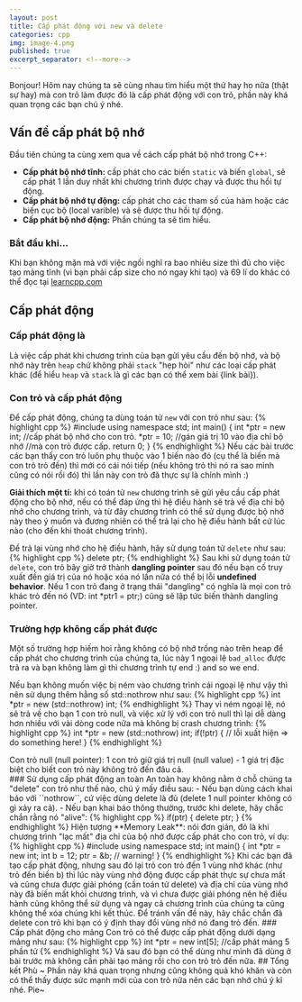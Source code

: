 ```yaml
---
layout: post
title: Cấp phát động với new và delete
categories: cpp
img: image-4.png
published: true
excerpt_separator: <!--more-->
---
```

Bonjour! Hôm nay chúng ta sẽ cùng nhau tìm hiểu một thứ hay ho nữa (thật sự hay) mà con trỏ làm được đó là cấp phát động với con trỏ, phần này khá quan trọng các bạn chú ý nhé.
## Vấn đề cấp phát bộ nhớ
Đầu tiên chúng ta cùng xem qua về cách cấp phát bộ nhớ trong C++:
 - **Cấp phát bộ nhớ tĩnh:** cấp phát cho các biến ``static`` và biến ``global``, sẽ cấp phát 1 lần duy nhất khi chương trình được chạy và được thu hồi tự động.
 - **Cấp phát bộ nhớ tự động:** cấp phát cho các tham số của hàm hoặc các biến cục bộ (local varible) và sẽ được thu hồi tự động.
 - **Cấp phát bộ nhớ động:** Phần chúng ta sẽ tìm hiểu.

### Bắt đầu khi...
Khi bạn không mặn mà với việc ngồi nghĩ ra bao nhiêu size thì đủ cho việc tạo mảng tĩnh (vì bạn phải cấp size cho nó ngay khi tạo) và 69 lí do khác có thể đọc tại [learncpp.com](https://www.learncpp.com/cpp-tutorial/69-dynamic-memory-allocation-with-new-and-delete/)
## Cấp phát động
### Cấp phát động là
Là việc cấp phát khi chương trình của bạn gửi yêu cầu đến bộ nhớ, và bộ nhớ này trên ``heap`` chứ không phải ``stack`` "hẹp hòi" như các loại cấp phát khác (để hiểu ``heap`` và ``stack`` là gì các bạn có thể xem bài {link bài}).
### Con trỏ và cấp phát động
Để cấp phát động, chúng ta dùng toán tử ``new`` với con trỏ như sau:
{% highlight cpp %}
	#include <iostream>
  	using namespace std;
  	int main()
  	{
  		int *ptr = new int; //cấp phát bộ nhớ cho con trỏ.
  		*ptr = 10;		  //gán giá trị 10 vào địa chỉ bộ nhớ 
  							//mà con trỏ được cấp. 
  		return 0;
  	}
{% endhighlight %}
Nếu các bài trước các bạn thấy con trỏ luôn phụ thuộc vào 1 biến nào đó (cụ thể là biến mà con trỏ trỏ đến) thì mới có cái nói tiếp (nếu không trỏ thì nó ra sao mình cũng có nói rồi đó) thì lần này con trỏ đã thực sự là chính mình :)

**Giải thích một tí:** khi có toán tử ``new`` chương trình sẽ gửi yêu cầu cấp phát động cho bộ nhớ, nếu có thể đáp ứng thì hệ điều hành sẽ trả về địa chỉ bộ nhớ cho chương trình, và từ đây chương trình có thể sử dụng được bộ nhớ này theo ý muốn và đương nhiên có thể trả lại cho hệ điều hành bất cứ lúc nào (cho đến khi thoát chương trình).

Để trả lại vùng nhớ cho hệ điều hành, hãy sử dụng toán tử ``delete`` như sau:
{% highlight cpp %}
	delete ptr;
{% endhighlight %}
Sau khi sử dụng toán tử ``delete``, con trỏ bây giờ trở thành **dangling pointer** sau đó nếu bạn cố truy xuất đến giá trị của nó hoặc xóa nó lần nữa có thể bị lỗi **undefined behavior**. Nếu 1 con trỏ đang ở trạng thái "dangling" có nghĩa là mọi con trỏ khác trỏ đến nó (VD: int *ptr1 = ptr;) cũng sẽ lập tức biến thành dangling pointer.
### Trường hợp không cấp phát được
Một số trường hợp hiếm hoi rằng không có bộ nhớ trống nào trên heap để cấp phát cho chương trình của chúng ta, lúc này 1 ngoại lệ ``bad_alloc`` được trả ra và bạn không làm gì thì chương trình tự end :) and so we end.

Nếu bạn không muốn việc bị ném vào chương trình cái ngoại lệ như vậy thì nên sử dụng thêm hằng số std::nothrow như sau:
{% highlight cpp %}
	int *ptr = new (std::nothrow) int;
{% endhighlight %}
Thay vì ném ngoại lệ, nó sẽ trả về cho bạn 1 con trỏ null, và việc xử lý với con trỏ null thì lại dễ dàng hơn nhiều với vài dòng code nữa mà không bị crash chương trình:
{% highlight cpp %}
	int *ptr = new (std::nothrow) int;
  	if(!ptr) {
  		// lỗi xuất hiện => do something here!
  	}
{% endhighlight %}

<div class="alert alert-info">Con trỏ null (null pointer): 1 con trỏ giữ giá trị null (null value) - 1 giá trị đặc biệt cho biết con trỏ này không trỏ đến đâu cả.</div>
### Sử dụng cấp phát động an toàn
An toàn hay không nằm ở chỗ chúng ta "delete" con trỏ như thế nào, chú ý mấy điều sau:
  - Nếu bạn dùng cách khai báo với ``nothrow``, cứ việc dùng delete là đủ (delete 1 null pointer không có gì xảy ra cả).
  - Nếu bạn khai báo thông thường, trước khi delete, hãy chắc chắn rằng nó "alive":
{% highlight cpp %}
	if(ptr) {
  		delete ptr;
  	}
{% endhighlight %}
Hiện tượng **Memory Leak**: nói đơn giản, đó là khi chương trình "lạc mất" địa chỉ của bộ nhớ được cấp phát cho con trỏ, ví dụ:
{% highlight cpp %}
	#include <iostream>
  	using namespace std;
  	int main() {
  		int *ptr = new int;
  		int b = 12;
  		ptr = &b; // warning!
  	}
{% endhighlight %}
Khi các bạn đã tạo cấp phát động, nhưng sau đó lại trỏ con trỏ đến 1 vùng nhớ khác (như trỏ đến biến b) thì lúc này vùng nhớ động được cấp phát thực sự chưa mất và cũng chưa được giải phóng (cần toán tử delete) và địa chỉ của vùng nhớ này đã biến mất khỏi chương trình, và vì chưa được giải phóng nên hệ điều hành cũng không thể sử dụng và ngay cả chương trình của chúng ta cũng không thể xóa chúng khi kết thúc. Để tránh vấn đề này, hãy chắc chắn đã delete con trỏ khi bạn có ý định thay đổi vùng nhớ nó đang trỏ đến.
### Cấp phát động cho mảng
Con trỏ có thể được cấp phát động dưới dạng mảng như sau:
{% highlight cpp %}
	int *ptr = new int[5]; //cấp phát mảng 5 phần tử
{% endhighlight %}
Và sau đó bạn có thể dùng như mình đã dùng ở bài trước mà không cần phải tạo mảng rồi cho con trỏ trỏ đến nữa.
## Tổng kết
Phù ~ Phần này khá quan trọng nhưng cũng không quá khó khăn và còn có thể thấy được sức mạnh mới của con trỏ nữa nên các bạn nhớ chú ý kĩ nhé. Pie~
